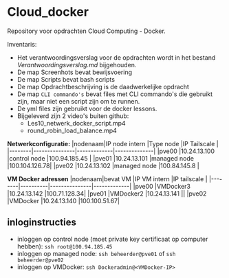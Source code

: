 # Cloud_docker
Repository voor opdrachten Cloud Computing - Docker.

Inventaris:
- Het verantwoordingsverslag voor de opdrachten wordt in het bestand *Verantwoordingsverslag.md* bijgehouden.
- De map Screenhots bevat bewijsvoering
- De map Scripts bevat bash scripts
- De map Opdrachtbeschrijving is de daadwerkelijke opdracht
- De map `CLI commando's` bevat files met CLI commando's die gebruikt zijn, maar niet een script zijn om te runnen.
- De yml files zijn gebruikt voor de docker lessons.
- Bijgeleverd zijn 2 video's buiten github:
  - Les10_netwerk_docker_script.mp4
  - round_robin_load_balance.mp4

**Netwerkconfiguratie:**
|nodenaam|IP node intern |Type node    |IP Tailscale  |
|--------|---------------|-------------|--------------|
|pve00   |10.24.13.100   |control node |100.94.185.45 |
|pve01   |10.24.13.101   |managed node |100.104.126.78|
|pve02   |10.24.13.102   |managed node |100.84.145.8  |

**VM Docker adressen**
|nodenaam|bevat VM  |IP VM intern   |IP tailscale |
|--------|----------|---------------|-------------|
|pve00   |VMDocker3 |10.24.13.142   |100.71.128.34|
|pve01   |VMDocker2 |10.24.13.141   ||
|pve02   |VMDocker  |10.24.13.140   |100.100.51.67|

## inloginstructies

- inloggen op control node (moet private key certificaat op computer hebben):
  `ssh root@100.94.185.45`
- inloggen op managed node:
  `ssh beheerder@pve01` of `ssh beheerder@pve02`
- inloggen op VMDocker:
  `ssh Dockeradmin@<VMDocker-IP>`
